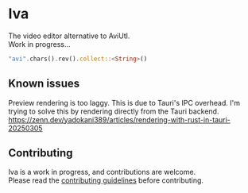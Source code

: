 # Iva

The video editor alternative to AviUtl.   
Work in progress...

```rs
"avi".chars().rev().collect::<String>()
```

## Known issues
Preview rendering is too laggy. This is due to Tauri's IPC overhead. I'm trying to solve this by rendering directly from the Tauri backend. https://zenn.dev/yadokani389/articles/rendering-with-rust-in-tauri-20250305

## Contributing

Iva is a work in progress, and contributions are welcome.  
Please read the [contributing guidelines](CONTRIBUTING.md) before contributing.
